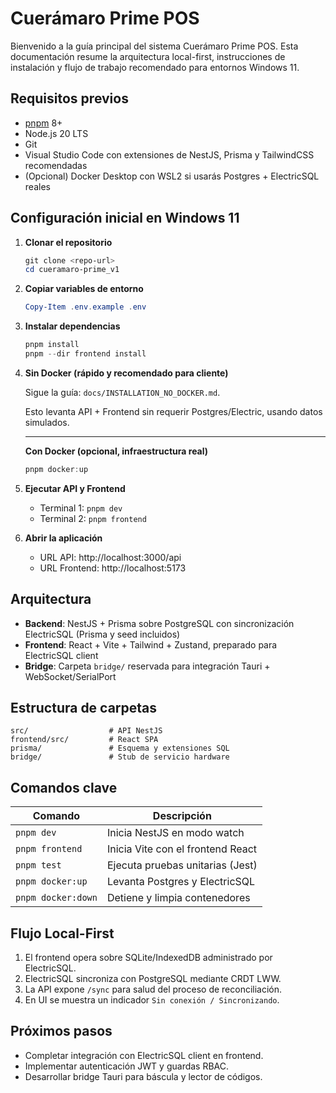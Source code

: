 # Cuerámaro Prime POS

Bienvenido a la guía principal del sistema Cuerámaro Prime POS. Esta documentación resume la arquitectura local-first, instrucciones de instalación y flujo de trabajo recomendado para entornos Windows 11.

## Requisitos previos

- [pnpm](https://pnpm.io/) 8+
- Node.js 20 LTS
- Git
- Visual Studio Code con extensiones de NestJS, Prisma y TailwindCSS recomendadas
- (Opcional) Docker Desktop con WSL2 si usarás Postgres + ElectricSQL reales

## Configuración inicial en Windows 11

1. **Clonar el repositorio**
   ```powershell
   git clone <repo-url>
   cd cueramaro-prime_v1
   ```

2. **Copiar variables de entorno**
   ```powershell
   Copy-Item .env.example .env
   ```

3. **Instalar dependencias**
   ```powershell
   pnpm install
   pnpm --dir frontend install
   ```

4. **Sin Docker (rápido y recomendado para cliente)**
   
   Sigue la guía: `docs/INSTALLATION_NO_DOCKER.md`.

   Esto levanta API + Frontend sin requerir Postgres/Electric, usando datos simulados.

   ---

   **Con Docker (opcional, infraestructura real)**
   ```powershell
   pnpm docker:up
   ```

5. **Ejecutar API y Frontend**
   - Terminal 1: `pnpm dev`
   - Terminal 2: `pnpm frontend`

6. **Abrir la aplicación**
   - URL API: http://localhost:3000/api
   - URL Frontend: http://localhost:5173

## Arquitectura

- **Backend**: NestJS + Prisma sobre PostgreSQL con sincronización ElectricSQL (Prisma y seed incluidos)
- **Frontend**: React + Vite + Tailwind + Zustand, preparado para ElectricSQL client
- **Bridge**: Carpeta `bridge/` reservada para integración Tauri + WebSocket/SerialPort

## Estructura de carpetas

```
src/                  # API NestJS
frontend/src/         # React SPA
prisma/               # Esquema y extensiones SQL
bridge/               # Stub de servicio hardware
```

## Comandos clave

| Comando           | Descripción                                |
| ----------------- | ------------------------------------------ |
| `pnpm dev`        | Inicia NestJS en modo watch                |
| `pnpm frontend`   | Inicia Vite con el frontend React          |
| `pnpm test`       | Ejecuta pruebas unitarias (Jest)           |
| `pnpm docker:up`  | Levanta Postgres y ElectricSQL             |
| `pnpm docker:down`| Detiene y limpia contenedores              |

## Flujo Local-First

1. El frontend opera sobre SQLite/IndexedDB administrado por ElectricSQL.
2. ElectricSQL sincroniza con PostgreSQL mediante CRDT LWW.
3. La API expone `/sync` para salud del proceso de reconciliación.
4. En UI se muestra un indicador `Sin conexión / Sincronizando`.

## Próximos pasos

- Completar integración con ElectricSQL client en frontend.
- Implementar autenticación JWT y guardas RBAC.
- Desarrollar bridge Tauri para báscula y lector de códigos.
